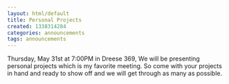 ```yaml
---
layout: html/default
title: Personal Projects
created: 1338314284
categories: announcements
tags: announcements
---
```

Thursday, May 31st at 7:00PM in Dreese 369, We will be presenting personal projects which is my favorite meeting. So come with your projects in hand and ready to show off and we will get through as many as possible.
